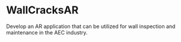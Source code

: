 # WallCracksAR
Develop an AR application that can be utilized for wall inspection and maintenance in the AEC industry.
